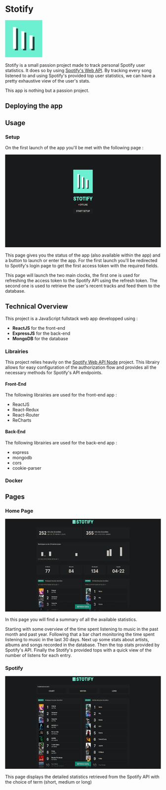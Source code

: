 # Stotify
<img src="https://github.com/mohamed-chamrouk/stotify/blob/main/stotify_logo.svg" height=120px></img>

Stotify is a small passion project made to track personal Spotify user statistics.
It does so by using [Spotify's Web API](https://developer.spotify.com/documentation/web-api/). By tracking every song listened to and using Spotify's provided top user statistics, we can have a pretty exhaustive view of the user's stats.

This app is nothing but a passion project.

## Deploying the app

## Usage

### Setup
On the first launch of the app you'll be met with the following page :

<img src="https://github.com/mohamed-chamrouk/stotify/blob/main/doc-ressources/setup.png" height=300px></img>

This page gives you the status of the app (also available within the app) and a button to launch or enter the app.
For the first launch you'll be redirected to Spotify's login page to get the first access token with the required fields.

This page will launch the two main clocks, the first one is used for refreshing the access token to the Spotify API using the refresh token. The second one is used to retrieve the user's recent tracks and feed them to the database.

## Technical Overview

This project is a JavaScript fullstack web app developped using :
- **ReactJS** for the front-end
- **ExpressJS** for the back-end
- **MongoDB** for the database

### Librairies
This project relies heavily on the [Spotify Web API Node](https://github.com/thelinmichael/spotify-web-api-node) project. This librairy allows for easy configuration of the authorization flow and provides all the necessary methods for Spotify's API endpoints.

#### Front-End
The following librairies are used for the front-end app :
- ReactJS
- React-Redux
- React-Router
- ReCharts

#### Back-End
The following librairies are used for the back-end app :
- express
- mongodb
- cors
- cookie-parser

### Docker

## Pages
### Home Page
<img src="https://github.com/mohamed-chamrouk/stotify/blob/main/doc-ressources/home.png" height=300px></img>

In this page you will find a summary of all the available statistics.

Starting with some overview of the time spent listening to music in the past month and past year.
Following that a bar chart monitoring the time spent listening to music in the last 30 days.
Next up some stats about artists, albums and songs recorded in the database.
Then the top stats provided by Spotify's API.
Finally the Stotify's provided tops with a quick view of the number of listens for each entry.

### Spotify
<img src="https://github.com/mohamed-chamrouk/stotify/blob/main/doc-ressources/home_spotify.png" height=300px></img>

This page displays the detailed statistics retrieved from the Spotify API with the choice of term (short, medium or long)
